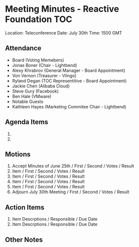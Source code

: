 # Meeting Minutes - Reactive Foundation TOC

Location: Teleconference
Date:     July 30th
Time:     1500 GMT

## Attendance
 - Board (Voting Memebers)
  - Jonas Boner (Chair - Lightbend)
  - Alexy Khrabrov (General Manager - Board Appointment)
  - Von Vernon (Treasurer - Vlingo)
  - Ryland Degan (TOC Representitive - Board Appointment)
  - Jackie Chen (Alibaba Cloud)
  - Steve Gury (Facebook)
  - Ben Hale (VMware)
 - Notable Guests
  - Kathleen Hayes (Marketing Commitee Chair - Lightbend)

## Agenda Items
 1. 
 1. 

## Motions
 1. Accept Minutes of June 25th / First / Second /  Votes / Result
 1. Item / First / Second /  Votes / Result
 1. Item / First / Second /  Votes / Result
 1. Item / First / Second /  Votes / Result
 1. Item / First / Second /  Votes / Result
 1. Adjourn July 30th Meeting / First / Second /  Votes / Result

## Action Items
 1. Item Descrptions / Responsible / Due Date
 1. Item Descrptions / Responsible / Due Date

## Other Notes

